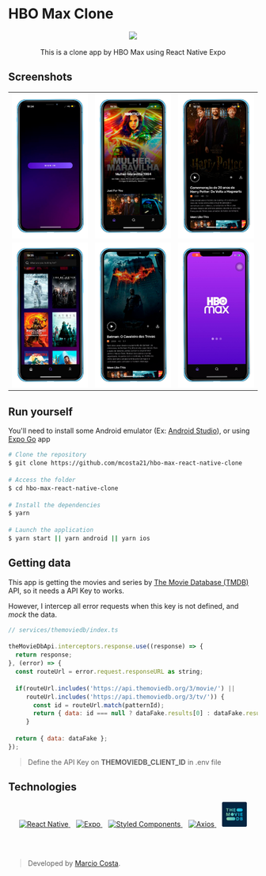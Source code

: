 # HBO Max Clone

<p align="center">
  <img src="https://github.com/mcosta21/hbo-max-react-native-clone/blob/main/.github/hbomax-gif.gif"/> 
<p/>

<p align="center">This is a clone app by HBO Max using React Native Expo</p>

## Screenshots

<table align="center">
  <tr>
    <td valign="top">
      <img width="280" src="https://github.com/mcosta21/hbo-max-react-native-clone/blob/main/.github/screenshot-0.png" />
    </td>
    <td valign="top">
      <img width="280" src="https://github.com/mcosta21/hbo-max-react-native-clone/blob/main/.github/screenshot-1.png" />
    </td>
    <td valign="top">
      <img width="280" src="https://github.com/mcosta21/hbo-max-react-native-clone/blob/main/.github/screenshot-2.png" />
    </td>
  </tr>
  <tr>
    <td valign="top">
      <img width="280" src="https://github.com/mcosta21/hbo-max-react-native-clone/blob/main/.github/screenshot-3.png" />
    </td>
    <td valign="top">
      <img width="280" src="https://github.com/mcosta21/hbo-max-react-native-clone/blob/main/.github/screenshot-4.png" />
    </td>
    <td valign="top">
      <img width="280" src="https://github.com/mcosta21/hbo-max-react-native-clone/blob/main/.github/screenshot-5.png" />
    </td>
  </tr>
</table>

## Run yourself

You'll need to install some Android emulator (Ex: [Android Studio](https://developer.android.com/studio)), or using [Expo Go](https://expo.dev/client) app

```bash
# Clone the repository
$ git clone https://github.com/mcosta21/hbo-max-react-native-clone

# Access the folder
$ cd hbo-max-react-native-clone

# Install the dependencies
$ yarn

# Launch the application
$ yarn start || yarn android || yarn ios
```

## Getting data

This app is getting the movies and series by [The Movie Database (TMDB)](https://www.themoviedb.org/) API, so it needs a API Key to works. 

However, I intercep all error requests when this key is not defined, and *mock* the data.

```javascript
// services/themoviedb/index.ts

theMovieDbApi.interceptors.response.use((response) => {
  return response;
}, (error) => {
  const routeUrl = error.request.responseURL as string;

  if(routeUrl.includes('https://api.themoviedb.org/3/movie/') ||
     routeUrl.includes('https://api.themoviedb.org/3/tv/')) {
       const id = routeUrl.match(patternId);
       return { data: id === null ? dataFake.results[0] : dataFake.results.find(x => x.id === Number(String(id[0]).replace('?', ''))) }
     }

  return { data: dataFake };
});
```

> Define the API Key on **THEMOVIEDB_CLIENT_ID** in .env file


## Technologies

<p align="center">
 <a href="https://reactnative.dev/" target="_blank">
   <img src="https://upload.wikimedia.org/wikipedia/commons/thumb/a/a7/React-icon.svg/200px-React-icon.svg.png" alt="React Native" height="50" />
 </a>
  &nbsp&nbsp  
 <a href="https://expo.dev/" target="_blank">
   <img src="https://image.winudf.com/v2/image1/aG9zdC5leHAuZXhwb25lbnRfaWNvbl8xNjAxNzEwNzk5XzAxMA/icon.png?w=&fakeurl=1" alt="Expo" height="50" />
 </a>
  &nbsp&nbsp
  <a href="https://styled-components.com/" target="_blank">
    <img src="https://ih1.redbubble.net/image.446304524.2298/st,small,507x507-pad,600x600,f8f8f8.u2.jpg" alt="Styled Components" height="50">
  </a>
  &nbsp&nbsp
  <a href="https://axios-http.com/docs/intro" target="_blank">
    <img src="https://miro.medium.com/max/1400/1*cNzp6bhkU1Zf53QyVIgDog.png" alt="Axios" height="50">
  </a>
  &nbsp&nbsp
  <a href="https://www.themoviedb.org/" target="_blank">
    <img src="https://github.com/mcosta21/netflix-clone-reactjs/blob/master/docs/icon-tmdb.png?raw=true" alt="TMDB" height="50">
  </a>
</p>

<br/>
<br/>

> Developed by [Marcio Costa](https://www.linkedin.com/in/marcio-costa-03131a149/).
